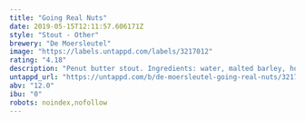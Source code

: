 ```yaml
---
title: "Going Real Nuts"
date: 2019-05-15T12:11:57.606171Z
style: "Stout - Other"
brewery: "De Moersleutel"
image: "https://labels.untappd.com/labels/3217012"
rating: "4.18"
description: "Penut butter stout. Ingredients: water, malted barley, hops, yeast, cocoa nibs & roasted peanuts."
untappd_url: "https://untappd.com/b/de-moersleutel-going-real-nuts/3217012"
abv: "12.0"
ibu: "0"
robots: noindex,nofollow
---
```

